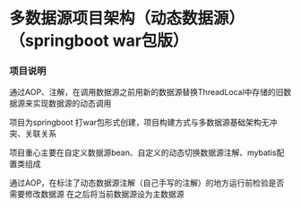 # 多数据源项目架构（动态数据源）（springboot war包版）

### 项目说明
通过AOP、注解，在调用数据源之前用新的数据源替换ThreadLocal中存储的旧数据源来实现数据源的动态调用

项目为springboot 打war包形式创建，项目构建方式与多数据源基础架构无冲突、关联关系

项目重心主要在自定义数据源bean、自定义的动态切换数据源注解、mybatis配置类组成

通过AOP，在标注了动态数据源注解（自己手写的注解）的地方运行前检验是否需要修改数据源
在之后将当前数据源设为主数据源

